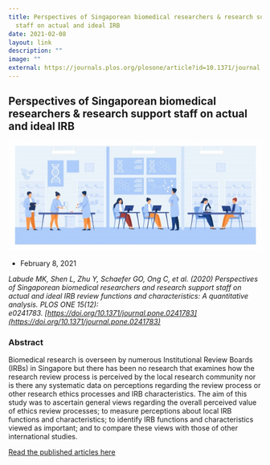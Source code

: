 ```yaml
---
title: Perspectives of Singaporean biomedical researchers & research support
  staff on actual and ideal IRB
date: 2021-02-08
layout: link
description: ""
image: ""
external: https://journals.plos.org/plosone/article?id=10.1371/journal.pone.0241783
---
```

Perspectives of Singaporean biomedical researchers & research support staff on actual and ideal IRB
---------------------------------------------------------------------------------------------------

![](/images/Resources/Publications/february%208,%202021.jpg)

*   February 8, 2021
    

_Labude MK, Shen L, Zhu Y, Schaefer GO, Ong C, et al. (2020) Perspectives of Singaporean biomedical researchers and research support staff on actual and ideal IRB review functions and characteristics: A quantitative analysis. PLOS ONE 15(12): e0241783. [https://doi.org/10.1371/journal.pone.0241783](https://doi.org/10.1371/journal.pone.0241783)_

### Abstract

Biomedical research is overseen by numerous Institutional Review Boards (IRBs) in Singapore but there has been no research that examines how the research review process is perceived by the local research community nor is there any systematic data on perceptions regarding the review process or other research ethics processes and IRB characteristics. The aim of this study was to ascertain general views regarding the overall perceived value of ethics review processes; to measure perceptions about local IRB functions and characteristics; to identify IRB functions and characteristics viewed as important; and to compare these views with those of other international studies.

[Read the published articles here](https://journals.plos.org/plosone/article?id=10.1371/journal.pone.0241783)